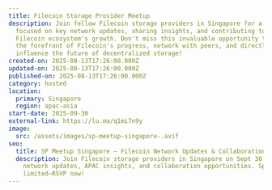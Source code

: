 ```yaml
---
title: Filecoin Storage Provider Meetup
description: ​​Join fellow Filecoin storage providers in Singapore for a meetup
  focused on key network updates, sharing insights, and contributing to the
  Filecoin ecosystem's growth. Don't miss this invaluable opportunity to stay at
  the forefront of Filecoin's progress, network with peers, and directly
  influence the future of decentralized storage!
created-on: 2025-08-13T17:26:00.000Z
updated-on: 2025-08-13T17:26:00.000Z
published-on: 2025-08-13T17:26:00.000Z
category: hosted
location:
  primary: Singapore
  region: apac-asia
start-date: 2025-09-30
external-link: https://lu.ma/q1mi7n9y
image:
  src: /assets/images/sp-meetup-singapore-.avif
seo:
  title: SP Meetup Singapore – Filecoin Network Updates & Collaboration
  description: Join Filecoin storage providers in Singapore on Sept 30 for key
    network updates, APAC insights, and collaboration opportunities. Space is
    limited—RSVP now!
---
```


